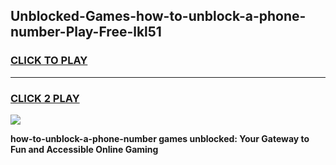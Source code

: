 
## Unblocked-Games-how-to-unblock-a-phone-number-Play-Free-lkl51
<h3>
<a href="https://premium76.site?title=how-to-unblock-a-phone-number&ref=21A">CLICK TO PLAY</a></h3>
<hr>

<h3>
<a href="https://premium76.site?title=how-to-unblock-a-phone-number&ref=21A">CLICK 2 PLAY</a>
  
</h3>

<a href="https://premium76.site?title=how-to-unblock-a-phone-number&ref=21A"><img src="https://clearcache.store/games.png"></a>


**how-to-unblock-a-phone-number games unblocked: Your Gateway to Fun and Accessible Online Gaming**
